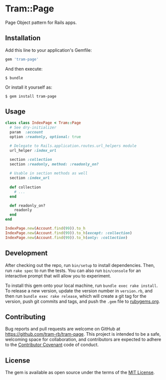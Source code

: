 # Tram::Page

Page Object pattern for Rails apps.

## Installation

Add this line to your application's Gemfile:

```ruby
gem 'tram-page'
```

And then execute:

    $ bundle

Or install it yourself as:

    $ gem install tram-page

## Usage

```ruby
class class IndexPage < Tram::Page
  # See dry-initializer
  param  :account
  option :readonly, optional: true 

  # Delegate to Rails.application.routes.url_helpers module
  url_helper :index_url

  section :collection
  section :readonly, method: :readonly_on?
  
  # Usable in section methods as well
  section :index_url
  
  def collection
    # ...
  end

  def readonly_on?
    readonly
  end
end

IndexPage.new(Account.find(99)).to_h
IndexPage.new(Account.find(99)).to_h(except: :collection)
IndexPage.new(Account.find(99)).to_h(only: :collection)
```

## Development

After checking out the repo, run `bin/setup` to install dependencies. Then, run `rake spec` to run the tests. You can also run `bin/console` for an interactive prompt that will allow you to experiment.

To install this gem onto your local machine, run `bundle exec rake install`. To release a new version, update the version number in `version.rb`, and then run `bundle exec rake release`, which will create a git tag for the version, push git commits and tags, and push the `.gem` file to [rubygems.org](https://rubygems.org).

## Contributing

Bug reports and pull requests are welcome on GitHub at https://github.com/tram-rb/tram-page. This project is intended to be a safe, welcoming space for collaboration, and contributors are expected to adhere to the [Contributor Covenant](http://contributor-covenant.org) code of conduct.


## License

The gem is available as open source under the terms of the [MIT License](http://opensource.org/licenses/MIT).
